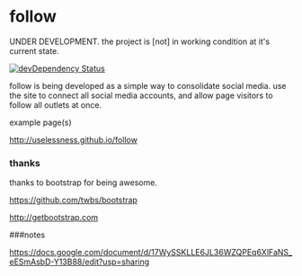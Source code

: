 # follow

UNDER DEVELOPMENT. the project is [not] in working condition at it's current state.

[![devDependency Status](https://img.shields.io/david/dev/uselessness/follow.svg?style=flat)](https://david-dm.org/uselessness/follow#info=devDependencies)

follow is being developed as a simple way to consolidate social media. use the site to connect all social media accounts, and allow page visitors to follow all outlets at once.

example page(s)

http://uselessness.github.io/follow


### thanks
thanks to bootstrap for being awesome.

https://github.com/twbs/bootstrap

http://getbootstrap.com




###notes

https://docs.google.com/document/d/17WySSKLLE6JL36WZQPEq6XlFaNS_eESmAsbD-Y13B88/edit?usp=sharing
